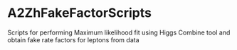 # A2ZhFakeFactorScripts
Scripts for performing Maximum likelihood fit using Higgs Combine tool and obtain fake rate factors for leptons from data 
